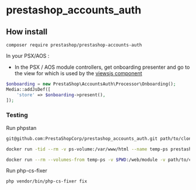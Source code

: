 # prestashop_accounts_auth

## How install

```
composer require prestashop/prestashop-accounts-auth
```

In your PSX/AOS :


- In the PSX / AOS module controllers, get onboarding presenter and go to the view for which is used by the
[viewsjs component](https://github.com/PrestaShopCorp/prestashop_accounts_vue_components)

```php
$onboarding = new PrestaShop\AccountsAuth\Processor\Onboarding();
Media::addJsDef([
    'store' => $onboarding->present(),
]);
```

### Testing

Run phpstan

```bash
git@github.com:PrestaShopCorp/prestashop_accounts_auth.git path/to/clone

docker run -tid --rm -v ps-volume:/var/www/html --name temp-ps prestashop/prestashop;

docker run --rm --volumes-from temp-ps -v $PWD:/web/module -v path/to/clone:/web/ps_accounts -e _PS_ROOT_DIR_=/var/www/html --workdir=/web/module phpstan/phpstan:0.12 analyse --configuration=/web/module/tests/phpstan/phpstan.neon
```

Run php-cs-fixer
```bash
php vendor/bin/php-cs-fixer fix
```

